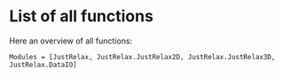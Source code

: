 # List of all functions

Here an overview of all functions:
```@autodocs
Modules = [JustRelax, JustRelax.JustRelax2D, JustRelax.JustRelax3D, JustRelax.DataIO]
```
